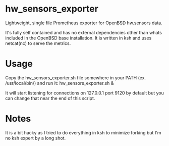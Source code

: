 # hw_sensors_exporter
Lightweight, single file Prometheus exporter for OpenBSD hw.sensors data.

It's fully self contained and has no external dependencies other than whats included in the OpenBSD base installation.
It is written in ksh and uses netcat(nc) to serve the metrics. 

# Usage
Copy the hw_sensors_exporter.sh file somewhere in your PATH (ex. /usr/local/bin/) and run it: hw_sensors_exporter.sh &

It will start listening for connections on 127.0.0.1 port 9120 by default but you can change that near the end of this script.

# Notes
It is a bit hacky as I tried to do everything in ksh to minimize forking but I'm no ksh expert by a long shot.
